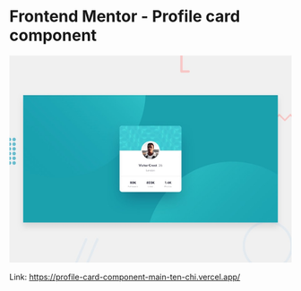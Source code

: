 # Frontend Mentor - Profile card component

![Design preview for the Profile card component coding challenge](./design/desktop-preview.jpg)

Link: https://profile-card-component-main-ten-chi.vercel.app/
